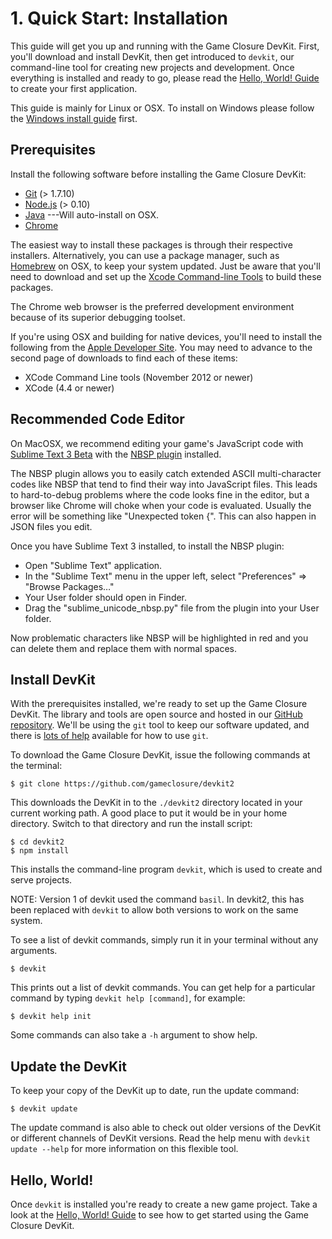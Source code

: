 # 1. Quick Start: Installation

This guide will get you up and running with the Game Closure
DevKit. First, you'll download and install DevKit, then get introduced
to `devkit`, our command-line tool for creating new projects
and development. Once everything is installed and ready
to go, please read the [Hello, World! Guide](../guide/hello-world.html)
to create your first application.

This guide is mainly for Linux or OSX.  To install on Windows please follow the [Windows install guide](../guide/windows-guide.html) first.

## Prerequisites

Install the following software before installing the Game Closure DevKit:

* [Git](http://git-scm.com) (> 1.7.10)
* [Node.js](http://nodejs.org) (> 0.10)
* [Java](http://www.oracle.com/technetwork/java/javase/downloads/index.html) ---Will auto-install on OSX.
* [Chrome](http://www.google.com/chrome)

The easiest way to install these packages is through their
respective installers. Alternatively, you can use a package
manager, such as [Homebrew](http://mxcl.github.com/homebrew/)
on OSX, to keep your system updated. Just be aware that
you'll need to download and set up the [Xcode Command-line Tools](https://developer.apple.com/xcode/)
to build these packages.

The Chrome web browser is the preferred development environment because of its superior debugging toolset.

If you're using OSX and building for native devices, you'll need to install the following from the [Apple Developer Site](https://developer.apple.com/downloads/).  You may need to advance to the second page of downloads to find each of these items:

* XCode Command Line tools (November 2012 or newer)
* XCode (4.4 or newer)

## Recommended Code Editor

On MacOSX, we recommend editing your game's JavaScript code with [Sublime Text 3 Beta](http://www.sublimetext.com/3) with the [NBSP plugin](https://github.com/possan/sublime_unicode_nbsp) installed.

The NBSP plugin allows you to easily catch extended ASCII multi-character codes like NBSP that tend to find their way into JavaScript files.  This leads to hard-to-debug problems where the code looks fine in the editor, but a browser like Chrome will choke when your code is evaluated.  Usually the error will be something like "Unexpected token {".  This can also happen in JSON files you edit.

Once you have Sublime Text 3 installed, to install the NBSP plugin:

+ Open "Sublime Text" application.
+ In the "Sublime Text" menu in the upper left, select "Preferences" => "Browse Packages…"
+ Your User folder should open in Finder.
+ Drag the "sublime_unicode_nbsp.py" file from the plugin into your User folder.

Now problematic characters like NBSP will be highlighted in red and you can delete them and replace them with normal spaces.

## Install DevKit

With the prerequisites installed, we're ready to set up the
Game Closure DevKit. The library and tools are open source and
hosted in our [GitHub repository](https://github.com/gameclosure/devkit).
We'll be using the `git` tool to keep our software updated,
and there is [lots of help](https://help.github.com)
available for how to use `git`.

To download the Game Closure DevKit, issue the following
commands at the terminal:

~~~
$ git clone https://github.com/gameclosure/devkit2
~~~

This downloads the DevKit in to the `./devkit2` directory located
in your current working path.  A good place to put it would be in your
home directory.  Switch to that directory and run the install script:

~~~
$ cd devkit2
$ npm install
~~~

This installs the command-line program `devkit`, which is used to
create and serve projects.

NOTE: Version 1 of devkit used the command `basil`. In devkit2, this has been
replaced with `devkit` to allow both versions to work on the same system.

To see a list of devkit commands,
simply run it in your terminal without any arguments.

~~~
$ devkit
~~~

This prints out a list of devkit commands. You can get
help for a particular command by typing `devkit help [command]`,
for example:

~~~
$ devkit help init
~~~

Some commands can also take a `-h` argument to show help.

## Update the DevKit

To keep your copy of the DevKit up to date, run the update command:

~~~
$ devkit update
~~~

The update command is also able to check out older versions of the DevKit or
different channels of DevKit versions.  Read the help menu with `devkit update
--help` for more information on this flexible tool.

## Hello, World!

Once `devkit` is installed you're ready to create a new game project.  Take a
look at the [Hello, World! Guide](../guide/hello-world.html) to see how to get
started using the Game Closure DevKit.

